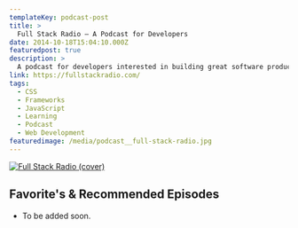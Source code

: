 ```yaml
---
templateKey: podcast-post
title: >
  Full Stack Radio — A Podcast for Developers
date: 2014-10-18T15:04:10.000Z
featuredpost: true
description: >
  A podcast for developers interested in building great software products. Hosted by Adam Wathan.
link: https://fullstackradio.com/
tags:
  - CSS
  - Frameworks
  - JavaScript
  - Learning
  - Podcast
  - Web Development
featuredimage: /media/podcast__full-stack-radio.jpg
---
```


[![Full Stack Radio (cover)](/media/podcast__full-stack-radio.jpg)](https://fullstackradio.com/ "Go to Full Stack Radio's Podcast website")

## Favorite's & Recommended Episodes

- To be added soon.
